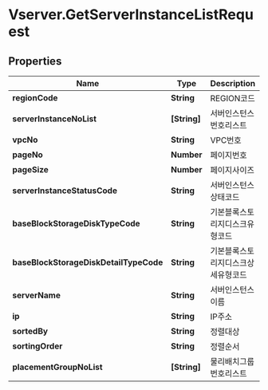 # Vserver.GetServerInstanceListRequest

## Properties
Name | Type | Description | Notes
------------ | ------------- | ------------- | -------------
**regionCode** | **String** | REGION코드 | [optional] 
**serverInstanceNoList** | **[String]** | 서버인스턴스번호리스트 | [optional] 
**vpcNo** | **String** | VPC번호 | [optional] 
**pageNo** | **Number** | 페이지번호 | [optional] 
**pageSize** | **Number** | 페이지사이즈 | [optional] 
**serverInstanceStatusCode** | **String** | 서버인스턴스상태코드 | [optional] 
**baseBlockStorageDiskTypeCode** | **String** | 기본블록스토리지디스크유형코드 | [optional] 
**baseBlockStorageDiskDetailTypeCode** | **String** | 기본블록스토리지디스크상세유형코드 | [optional] 
**serverName** | **String** | 서버인스턴스이름 | [optional] 
**ip** | **String** | IP주소 | [optional] 
**sortedBy** | **String** | 정렬대상 | [optional] 
**sortingOrder** | **String** | 정렬순서 | [optional] 
**placementGroupNoList** | **[String]** | 물리배치그룹번호리스트 | [optional] 


